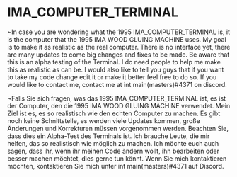 # IMA_COMPUTER_TERMINAL

~In case you are wondering what the 1995 IMA_COMPUTER_TERMINAL is, it is the computer that the 1995 IMA WOOD GLUING MACHINE uses. My goal is to make it as realistic as the real computer. There is no interface yet, there are many updates to come big changes and fixes to be made. Be aware that this is an alpha testing of the Terminal. I do need people to help me make this as realistic as can be. I would also like to tell you guys that if you want to take my code change edit it or make it better feel free to do so. If you would like to contact me, contact me at int main(masters)#4371 on discord.

~Falls Sie sich fragen, was das 1995 IMA_COMPUTER_TERMINAL ist, es ist der Computer, den die 1995 IMA WOOD GLUING MACHINE verwendet. Mein Ziel ist es, es so realistisch wie den echten Computer zu machen. Es gibt noch keine Schnittstelle, es werden viele Updates kommen, große Änderungen und Korrekturen müssen vorgenommen werden. Beachten Sie, dass dies ein Alpha-Test des Terminals ist. Ich brauche Leute, die mir helfen, das so realistisch wie möglich zu machen. Ich möchte euch auch sagen, dass ihr, wenn ihr meinen Code ändern wollt, ihn bearbeiten oder besser machen möchtet, dies gerne tun könnt. Wenn Sie mich kontaktieren möchten, kontaktieren Sie mich unter int main(masters)#4371 auf Discord.
